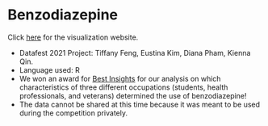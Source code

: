 # Benzodiazepine

Click [here](https://kimjee8955.github.io/Benzodiazepine/df-visuals.html) for the visualization website.

- Datafest 2021 Project: Tiffany Feng, Eustina Kim, Diana Pham, Kienna Qin.
- Language used: R
- We won an award for [Best Insights](http://datafest.stat.ucla.edu/competition/2021-asa-datafesttm-results/) for our analysis on which characteristics of three different occupations (students, health professionals, and veterans) determined the use of benzodiazepine!
- The data cannot be shared at this time because it was meant to be used during the competition privately. 

